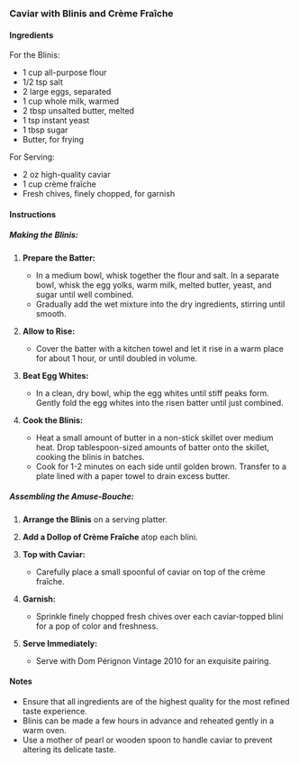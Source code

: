 ### Caviar with Blinis and Crème Fraîche

#### Ingredients

For the Blinis:
- 1 cup all-purpose flour
- 1/2 tsp salt
- 2 large eggs, separated
- 1 cup whole milk, warmed
- 2 tbsp unsalted butter, melted
- 1 tsp instant yeast
- 1 tbsp sugar
- Butter, for frying

For Serving:
- 2 oz high-quality caviar
- 1 cup crème fraîche
- Fresh chives, finely chopped, for garnish

#### Instructions

##### Making the Blinis:
1. **Prepare the Batter:**
   - In a medium bowl, whisk together the flour and salt. In a separate bowl, whisk the egg yolks, warm milk, melted butter, yeast, and sugar until well combined.
   - Gradually add the wet mixture into the dry ingredients, stirring until smooth.

2. **Allow to Rise:**
   - Cover the batter with a kitchen towel and let it rise in a warm place for about 1 hour, or until doubled in volume.

3. **Beat Egg Whites:**
   - In a clean, dry bowl, whip the egg whites until stiff peaks form. Gently fold the egg whites into the risen batter until just combined.

4. **Cook the Blinis:**
   - Heat a small amount of butter in a non-stick skillet over medium heat. Drop tablespoon-sized amounts of batter onto the skillet, cooking the blinis in batches.
   - Cook for 1-2 minutes on each side until golden brown. Transfer to a plate lined with a paper towel to drain excess butter.

##### Assembling the Amuse-Bouche:
1. **Arrange the Blinis** on a serving platter.
2. **Add a Dollop of Crème Fraîche** atop each blini.
3. **Top with Caviar:**
   - Carefully place a small spoonful of caviar on top of the crème fraîche.

4. **Garnish:**
   - Sprinkle finely chopped fresh chives over each caviar-topped blini for a pop of color and freshness.

5. **Serve Immediately:**
   - Serve with Dom Pérignon Vintage 2010 for an exquisite pairing.

#### Notes
- Ensure that all ingredients are of the highest quality for the most refined taste experience.
- Blinis can be made a few hours in advance and reheated gently in a warm oven.
- Use a mother of pearl or wooden spoon to handle caviar to prevent altering its delicate taste.